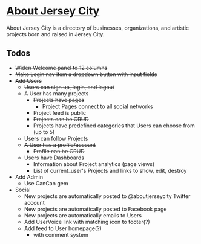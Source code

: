# [About Jersey City](http://www.aboutjerseycity.com)

About Jersey City is a directory of businesses, organizations, and artistic projects born and raised in Jersey City.

## Todos

* <del>Widen Welcome panel to 12 columns</del>
* <del>Make Login nav item a dropdown button with input fields</del>
* <del>Add Users</del>
	* <del>Users can sign up, login, and logout</del>
	* A User has many projects
        * <del>Projects have pages</del>
            * Project Pages connect to all social networks
		* Project feed is public
		* <del>Projects can be CRUD</del>
		* Projects have predefined categories that Users can choose from (up to 5)
    * Users can follow Projects
	* <del>A User has a profile/account</del>
		* <del>Profile can be CRUD</del>
	* Users have Dashboards
		* Information about Project analytics (page views)
		* List of current_user's Projects and links to show, edit, destroy
* Add Admin
  * Use CanCan gem
* Social
	* New projects are automatically posted to @aboutjerseycity Twitter account
	* New projects are automatically posted to Facebook page
  	* New projects are automatically emails to Users
  	* Add UserVoice link with matching icon to footer(?)
  	* Add feed to User homepage(?)
  		* with comment system
